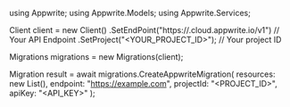 using Appwrite;
using Appwrite.Models;
using Appwrite.Services;

Client client = new Client()
    .SetEndPoint("https://<REGION>.cloud.appwrite.io/v1") // Your API Endpoint
    .SetProject("<YOUR_PROJECT_ID>"); // Your project ID

Migrations migrations = new Migrations(client);

Migration result = await migrations.CreateAppwriteMigration(
    resources: new List<string>(),
    endpoint: "https://example.com",
    projectId: "<PROJECT_ID>",
    apiKey: "<API_KEY>"
);
